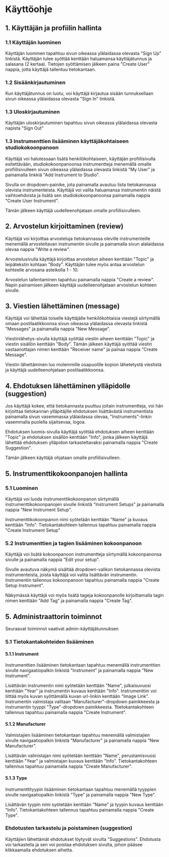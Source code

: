 # Käyttöohje

## 1. Käyttäjän ja profiilin hallinta

### 1.1 Käyttäjän luominen
Käyttäjän luominen tapahtuu sivun oikeassa ylälaidassa olevasta "Sign Up" linkistä. Käyttäjän tulee syöttää kenttään haluamansa käyttäjätunnus ja salasana (2 kertaa). Tietojen syöttämisen jälkeen paina "Create User" nappia, jotta käyttäjä tallentuu tietokantaan.

### 1.2 Sisäänkirjautuminen
Kun käyttäjätunnus on luotu, voi käyttäjä kirjautua sisään tunnuksellaan sivun oikeassa ylälaidassa olevasta "Sign In" linkistä.

### 1.3 Uloskirjautuminen
Käyttäjän uloskirjautuminen tapahtuu sivun oikeassa ylälaidassa olevasta napista "Sign Out"

### 1.3 Instrumenttien lisääminen käyttäjäkohtaiseen studiokokoonpanoon
Käyttäjä voi halutessaan lisätä henkilökohtaiseen, käyttäjän profiilisivulla esitettävään, studiokokoonpanoonsa instrumentteja menemällä omalle profiilisivulleen sivun oikeassa ylälaidassa olevasta linkistä "My User" ja painamalla linkkiä "Add Instrument to Studio".

Sivulla on dropdown-painike, jota painamalla avautuu lista tietokannassa olevista instrumenteista. Käyttäjä voi valita haluamansa instrumentin näistä vaihtoehdoista ja lisätä sen studiokokoonpanoonsa painamalla nappia "Create User Instrument".

Tämän jälkeen käyttäjä uudelleenohjataan omalle profiilisivulleen.

## 2. Arvostelun kirjoittaminen (review)
Käyttäjä voi kirjoittaa arvosteluja tietokannassa oleville instrumenteille menemällä arvosteltavan instrumentin sivulle ja painamalla sivun alalaidassa olevaa nappia "Write a review".

Arvostelusivulla käyttäjä kirjoittaa arvostelun aiheen kenttään "Topic" ja leipätekstin kohtaan "Body". Käyttäjän tulee myös antaa arvostelun kohteelle arvosana asteikolla 1 - 10.

Arvostelun tallentaminen tapahtuu painamalla nappia "Create a review". Napin painamisen jälkeen käyttäjä uudelleenohjataan arvostelun kohteen sivulle.

## 3. Viestien lähettäminen (message)
Käyttäjä voi lähettää toiselle käyttäjälle henkilökohtaisia viestejä siirtymällä omaan postilaatikkoonsa sivun oikeassa ylälaidassa olevasta linkistä "Messages" ja painamalla nappia "New Message".

Viestinlähetys-sivulla käyttäjä syöttää viestin aiheen kenttään "Topic" ja viestin sisällön kenttään "Body". Tämän jälkeen käyttäjä syöttää viestin vastaanottajan nimen kenttään "Receiver name" ja painaa nappia "Create Message".

Viestin lähettäminen luo molemmille osapuolille kopion lähetetystä viestistä ja käyttäjä uudelleenohjataan postilaatikkoonsa.

## 4. Ehdotuksen lähettäminen ylläpidolle (suggestion)
Jos käyttäjä kokee, että tietokannasta puuttuu joitain instrumentteja, voi hän kirjoittaa tietokannan ylläpitäjille ehdotuksen lisättävästä instrumentista painamalla sivun vasemmassa ylälaidassa olevaa, "Instruments"-linkin vasemmalla puolella sijaitsevaa, logoa.

Ehdotuksen luomis-sivulla käyttäjä syöttää ehdotuksen aiheen kenttään "Topic" ja ehdotuksen sisällön kenttään "Info", jonka jälkeen käyttäjä lähettää ehdotuksen ylläpidon tarkasteltavaksi painamalla nappia "Create Suggestion".

Tämän jälkeen käyttäjä ohjataan omalle profiilisivulleen.

## 5. Instrumenttikokoonpanojen hallinta

### 5.1 Luominen
Käyttäjä voi luoda instrumenttikokoonpanon siirtymällä instrumenttikokoonpanojen sivulle linkistä "Instrument Setups" ja painamalla nappia "New Instrument Setup".

Instrumenttikokoonpanon nimi syötetään kenttään "Name" ja kuvaus kenttään "Info". Tietokantakohteen tallennus tapahtuu painamalla nappia "Create Instrument Setup"

### 5.2 Instrumenttien ja tagien lisääminen kokoonpanoon
Käyttäjä voi lisätä kokoonpanoon instrumentteja siirtymällä kokoonpanonsa sivulle ja painamalla nappia "Edit your setup".

Sivulle avautuva näkymä sisältää dropdown-valikon tietokannassa olevista instrumenteista, joista käyttäjä voi valita lisättävän instrumentin. Instrumentin tallennus kokoonpanoon tapahtuu painamalla nappia "Create Setup Instrument".

Näkymässä käyttäjä voi myös lisätä tageja kokoonpanolle kirjoittamalla tagin nimen kenttään "Add Tag" ja painamalla nappia "Create Tag".

## 5. Administraattorin toiminnot
Seuraavat toiminnot vaativat admin-käyttäjätunnuksen

### 5.1 Tietokantakohteiden lisääminen

#### 5.1.1 Instrument
Instrumenttien lisääminen tietokantaan tapahtuu menemällä instrumenttien sivulle navigaatiopalkin linkistä "Instrument" ja painamalla nappia "New Instrument".

Lisättävän instrumentin nimi syötetään kenttään "Name", julkaisuvuosi kenttään "Year" ja instrumentin kuvaus kenttään "Info".
Instrumenttiin voi liittää myös kuvan syöttämällä kuvan url-linkin kenttään "Image Link". Instrumentin valmistaja valitaan "Manufacturer"-dropdown painikkeesta ja instrumentin tyyppi "Type"-dropdown painikkeesta. Ttietokantakohteen tallennus tapahtuu painamalla nappia "Create Instrument".

#### 5.1.2 Manufacturer
Valmistajien lisääminen tietokantaan tapahtuu menemällä valmistajien sivulle navigaatiopalkin linkistä "Manufacturer" ja painamalla nappia "New Manufacturer".

Lisättävän valmistajan nimi syötetään kenttään "Name", perustamisvuosi kenttään "Year" ja valmistajan kuvaus kenttään "Info". Tietokantakohteen tallennus tapahtuu painamalla nappia "Create Manufacturer".

#### 5.1.3 Type
Instrumenttityypin lisääminen tietokantaan tapahtuu menemällä tyyppien sivulle navigaatiopalkin linkistä "Type" ja painamalla nappia "New Type".

Lisättävän tyypin nimi syötetään kenttään "Name" ja tyypin kuvaus kenttään "Info". Tietokantakohteen tallennus tapahtuu painamalla nappia "Create Type".

### Ehdotusten tarkastelu ja poistaminen (suggestion)
Käyttäjien lähettämät ehdotukset löytyvät sivulta "Suggestions". Ehdotusta voi tarkastella ja sen voi poistaa ehdotuksen sivulta, johon pääsee klikkaamalla ehdotuksen aihetta.

